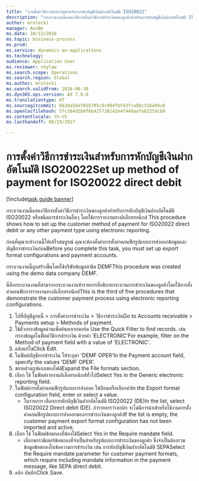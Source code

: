 ```yaml
--- 
title: "การตั้งค่าวิธีการชำระเงินสำหรับการหักบัญชีเงินฝากอัตโนมัติ ISO20022"
description: "กระบวนงานนี้แสดงวิธีการตั้งค่าวิธีการชำระเงินของลูกค้าสำหรับการหักบัญชีเงินฝากอัตโนมัติ ISO20022 หรือชนิดการชำระเงินอื่นๆ โดยใช้การรายงานทางอิเล็กทรอนิกส์ "
author: mrolecki
manager: AnnBe
ms.date: 10/13/2016
ms.topic: business-process
ms.prod: 
ms.service: dynamics-ax-applications
ms.technology: 
audience: Application User
ms.reviewer: shylaw
ms.search.scope: Operations
ms.search.region: Global
ms.author: mrolecki
ms.search.validFrom: 2016-06-30
ms.dyn365.ops.version: AX 7.0.0
ms.translationtype: HT
ms.sourcegitcommit: 663da58ef01b705c0c984fbfd3fce8bc31be04c6
ms.openlocfilehash: 57c184d5b8f6b42f738142e4f448aafe6225dcb0
ms.contentlocale: th-th
ms.lasthandoff: 08/29/2017

---
```

# <a name="set-up-method-of-payment-for-iso20022-direct-debit"></a><span data-ttu-id="3729d-103">การตั้งค่าวิธีการชำระเงินสำหรับการหักบัญชีเงินฝากอัตโนมัติ ISO20022</span><span class="sxs-lookup"><span data-stu-id="3729d-103">Set up method of payment for ISO20022 direct debit</span></span>

[!include[task guide banner](../../includes/task-guide-banner.md)]

<span data-ttu-id="3729d-104">กระบวนงานนี้แสดงวิธีการตั้งค่าวิธีการชำระเงินของลูกค้าสำหรับการหักบัญชีเงินฝากอัตโนมัติ ISO20022 หรือชนิดการชำระเงินอื่นๆ โดยใช้การรายงานทางอิเล็กทรอนิกส์ </span><span class="sxs-lookup"><span data-stu-id="3729d-104">This procedure shows how to set up the customer method of payment for ISO20022 direct debit or any other payment type using electronic reporting.</span></span> 



<span data-ttu-id="3729d-105">ก่อนที่คุณจะทำงานนี้ให้เสร็จสมบูรณ์ คุณจะต้องตั้งค่าการตั้งค่าคอนฟิกรูปแบบการส่งออกข้อมูลและบัญชีการชำระเงินก่อน</span><span class="sxs-lookup"><span data-stu-id="3729d-105">Before you complete this task, you must set up export format configurations and payment accounts.</span></span>



<span data-ttu-id="3729d-106">กระบวนงานนี้ถูกสร้างขึ้นโดยใช้บริษัทข้อมูลสาธิต DEMF</span><span class="sxs-lookup"><span data-stu-id="3729d-106">This procedure was created using the demo data company DEMF.</span></span>



<span data-ttu-id="3729d-107">นี่คือกระบวนงานที่สามจากกระบวนงานห้ารายการที่อธิบายกระบวนการชำระเงินของลูกค้าโดยใช้การตั้งค่าคอนฟิกการรายงานทางอิเล็กทรอนิกส์</span><span class="sxs-lookup"><span data-stu-id="3729d-107">This is the third of five procedures that demonstrate the customer payment process using electronic reporting configurations.</span></span>

1. <span data-ttu-id="3729d-108">ไปที่บัญชีลูกหนี้ > การตั้งค่าการชำระเงิน > วิธีการชำระเงิน</span><span class="sxs-lookup"><span data-stu-id="3729d-108">Go to Accounts receivable > Payments setup > Methods of payment.</span></span>
2. <span data-ttu-id="3729d-109">ใช้ตัวกรองข้อมูลด่วนเพื่อค้นหาเรกคอร์ด </span><span class="sxs-lookup"><span data-stu-id="3729d-109">Use the Quick Filter to find records.</span></span> <span data-ttu-id="3729d-110">เช่น กรองข้อมูลในฟิลด์วิธีการชำระเงิน ด้วยค่า 'ELECTRONIC'</span><span class="sxs-lookup"><span data-stu-id="3729d-110">For example, filter on the Method of payment field with a value of 'ELECTRONIC'.</span></span>
3. <span data-ttu-id="3729d-111">คลิกแก้ไข</span><span class="sxs-lookup"><span data-stu-id="3729d-111">Click Edit.</span></span>
4. <span data-ttu-id="3729d-112">ในฟิลด์บัญชีการชำระเงิน ให้ระบุค่า 'DEMF OPER'</span><span class="sxs-lookup"><span data-stu-id="3729d-112">In the Payment account field, specify the values 'DEMF OPER'.</span></span>
5. <span data-ttu-id="3729d-113">ขยายส่วนรูปแบบของไฟล์</span><span class="sxs-lookup"><span data-stu-id="3729d-113">Expand the File formats section.</span></span>
6. <span data-ttu-id="3729d-114">เลือก ใช่ ในฟิลด์รายงานอิเล็กทรอนิกส์ทั่วไป</span><span class="sxs-lookup"><span data-stu-id="3729d-114">Select Yes in the Generic electronic reporting field.</span></span>
7. <span data-ttu-id="3729d-115">ในฟิลด์การตั้งค่าคอนฟิกรูปแบบการส่งออก ให้ป้อนหรือเลือกค่า</span><span class="sxs-lookup"><span data-stu-id="3729d-115">In the Export format configuration field, enter or select a value.</span></span>
    * <span data-ttu-id="3729d-116">ในรายการ เลือกการหักบัญชีเงินฝากอัตโนมัติ ISO20022 (DE)</span><span class="sxs-lookup"><span data-stu-id="3729d-116">In the list, select ISO20022 Direct debit (DE).</span></span>  <span data-ttu-id="3729d-117">ถ้ารายการว่างเปล่า จะไม่มีการนำเข้าหรือใช้งานการตั้งค่าคอนฟิกรูปแบบการส่งออกของการชำระเงินของลูกค้า</span><span class="sxs-lookup"><span data-stu-id="3729d-117">If the list is empty, the customer payment export format configuration has not been imported and active.</span></span>  
8. <span data-ttu-id="3729d-118">เลือก ใช่ ในฟิลด์ข้อตกลงที่ต้องใช้</span><span class="sxs-lookup"><span data-stu-id="3729d-118">Select Yes in the Require mandate field.</span></span>
    * <span data-ttu-id="3729d-119">เลือกพารามิเตอร์ข้อตกลงที่จำเป็นสำหรับรูปแบบการชำระเงินของลูกค้า ซึ่งจำเป็นต้องรวมข้อมูลข้อตกลงในข้อความการชำระเงิน เช่น การหักบัญชีเงินฝากอัตโนมัติ SEPA</span><span class="sxs-lookup"><span data-stu-id="3729d-119">Select the Require mandate parameter for customer payment formats, which require including mandate information in the payment message, like SEPA direct debit.</span></span>  
9. <span data-ttu-id="3729d-120">คลิก บันทึก</span><span class="sxs-lookup"><span data-stu-id="3729d-120">Click Save.</span></span>


